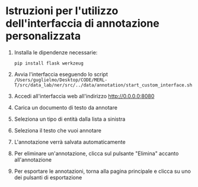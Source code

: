 # Istruzioni per l'utilizzo dell'interfaccia di annotazione personalizzata

1. Installa le dipendenze necessarie:
   ```
   pip install flask werkzeug
   ```

2. Avvia l'interfaccia eseguendo lo script `/Users/guglielmo/Desktop/CODE/MERL-T/src/data_lab/ner/src/../data/annotation/start_custom_interface.sh`

3. Accedi all'interfaccia web all'indirizzo http://0.0.0.0:8080

4. Carica un documento di testo da annotare

5. Seleziona un tipo di entità dalla lista a sinistra

6. Seleziona il testo che vuoi annotare

7. L'annotazione verrà salvata automaticamente

8. Per eliminare un'annotazione, clicca sul pulsante "Elimina" accanto all'annotazione

9. Per esportare le annotazioni, torna alla pagina principale e clicca su uno dei pulsanti di esportazione
